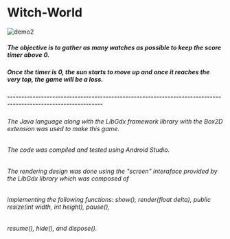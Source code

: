 # Witch-World

![demo2](https://github.com/Jaime-Cristobal/Witch-World/blob/master/demogif2.gif?raw=true)

##### The objective is to gather as many watches as possible to keep the score timer above 0.
##### Once the timer is 0, the sun starts to move up and once it reaches the very top, the game will be a loss.
#####    
#####  --------------------------------------------------------------------------------------------------------------
###### The Java language along with the LibGdx framework library with the Box2D extension was used to make this game. 
###### The code was compiled and tested using Android Studio.

###### The rendering design was done using the "screen" interaface provided by the LibGdx library which was composed of
###### implementing the following functions: show(), render(float delta), public resize(int width, int height), pause(),
###### resume(), hide(), and dispose().
